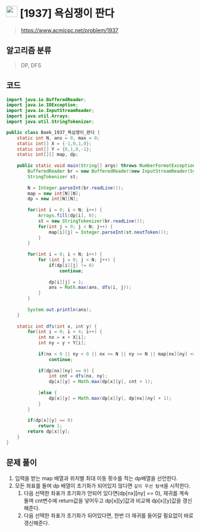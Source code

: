 # <img src="https://d2gd6pc034wcta.cloudfront.net/tier/13.svg" width="30"> [1937] 욕심쟁이 판다
> https://www.acmicpc.net/problem/1937
## 알고리즘 분류
> DP, DFS

## 코드
```java
import java.io.BufferedReader;
import java.io.IOException;
import java.io.InputStreamReader;
import java.util.Arrays;
import java.util.StringTokenizer;

public class Baek_1937_욕심쟁이_판다 {
	static int N, ans = 0, max = 0;
	static int[] X = {-1,0,1,0};
	static int[] Y = {0,1,0,-1};
	static int[][] map, dp;
	
	public static void main(String[] args) throws NumberFormatException, IOException {
		BufferedReader br = new BufferedReader(new InputStreamReader(System.in));
		StringTokenizer st;
		
		N = Integer.parseInt(br.readLine());
		map = new int[N][N];
		dp = new int[N][N];
		
		for(int i = 0; i < N; i++) {
			Arrays.fill(dp[i], 0);
			st = new StringTokenizer(br.readLine());
			for(int j = 0; j < N; j++) {
				map[i][j] = Integer.parseInt(st.nextToken());
			}
		}
		
		for(int i = 0; i < N; i++) {
			for (int j = 0; j < N; j++) {
				if(dp[i][j] != 0)
					continue;
				
				dp[i][j] = 1;
				ans = Math.max(ans, dfs(i, j));
			}
		}
		
		System.out.println(ans);
	}
	
	static int dfs(int x, int y) {
		for(int i = 0; i < 4; i++) {
			int nx = x + X[i];
			int ny = y + Y[i];
			
			if(nx < 0 || ny < 0 || nx >= N || ny >= N || map[nx][ny] <= map[x][y])
				continue;
			
			if(dp[nx][ny] == 0) {
				int cnt = dfs(nx, ny);
				dp[x][y] = Math.max(dp[x][y], cnt + 1);
				
			}else {
				dp[x][y] = Math.max(dp[x][y], dp[nx][ny] + 1);
			}
		}
		
		if(dp[x][y] == 0)
			return 1;
		return dp[x][y];
	}
}
```

## 문제 풀이
1. 입력을 받는 map 배열과 위치별 최대 이동 횟수를 적는 dp배열을 선언한다.
2. 모든 좌표를 돌며 dp 배열이 초기화가 되어있지 않다면 `깊이 우선 탐색`을 시작한다.
   1. 다음 선택한 좌표가 초기화가 안되어 있다면(dp[nx][ny] == 0), 재귀를 계속 돌며 cnt변수에 return값을 넣어두고 dp[x][y]값과 비교해 dp[x][y]값을 갱신해준다.
   2. 다음 선택한 좌표가 초기화가 되어있다면, 한번 더 재귀를 들어갈 필요없이 바로 갱신해준다.
